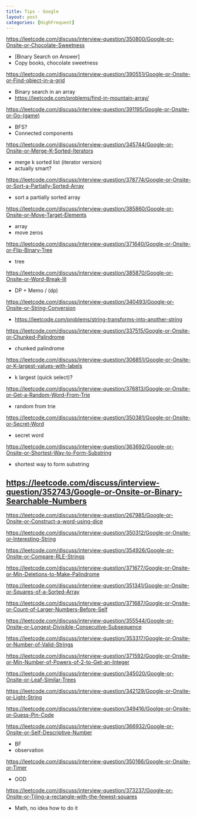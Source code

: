 ```yaml
---
title: Tips - Google
layout: post
categories: [HighFrequent]
---
```



https://leetcode.com/discuss/interview-question/350800/Google-or-Onsite-or-Chocolate-Sweetness 

- [Binary Search on Answer]
- Copy books, chocolate sweetness

https://leetcode.com/discuss/interview-question/390551/Google-or-Onsite-or-Find-object-in-a-grid
- Binary search in an array
- https://leetcode.com/problems/find-in-mountain-array/

https://leetcode.com/discuss/interview-question/391195/Google-or-Onsite-or-Go-(game)
- BFS? 
- Connected components


https://leetcode.com/discuss/interview-question/345744/Google-or-Onsite-or-Merge-K-Sorted-Iterators
- merge k sorted list (iterator version)
- actually smart?

https://leetcode.com/discuss/interview-question/378774/Google-or-Onsite-or-Sort-a-Partially-Sorted-Array
- sort a partially sorted array

https://leetcode.com/discuss/interview-question/385860/Google-or-Onsite-or-Move-Target-Elements
- array
- move zeros

https://leetcode.com/discuss/interview-question/371640/Google-or-Onsite-or-Flip-Binary-Tree
- tree

https://leetcode.com/discuss/interview-question/385870/Google-or-Onsite-or-Word-Break-III
- DP + Memo / (dp)

https://leetcode.com/discuss/interview-question/340493/Google-or-Onsite-or-String-Conversion
- https://leetcode.com/problems/string-transforms-into-another-string

https://leetcode.com/discuss/interview-question/337515/Google-or-Onsite-or-Chunked-Palindrome
- chunked palindrome

https://leetcode.com/discuss/interview-question/306851/Google-or-Onsite-or-K-largest-values-with-labels
- k largest (quick select)?

https://leetcode.com/discuss/interview-question/376813/Google-or-Onsite-or-Get-a-Random-Word-From-Trie
- random from trie

https://leetcode.com/discuss/interview-question/350381/Google-or-Onsite-or-Secret-Word
- secret word

https://leetcode.com/discuss/interview-question/363692/Google-or-Onsite-or-Shortest-Way-to-Form-Substring
- shortest way to form substring

https://leetcode.com/discuss/interview-question/352743/Google-or-Onsite-or-Binary-Searchable-Numbers
- 

https://leetcode.com/discuss/interview-question/267985/Google-or-Onsite-or-Construct-a-word-using-dice

https://leetcode.com/discuss/interview-question/350312/Google-or-Onsite-or-Interesting-String

https://leetcode.com/discuss/interview-question/354926/Google-or-Onsite-or-Compare-RLE-Strings

https://leetcode.com/discuss/interview-question/371677/Google-or-Onsite-or-Min-Deletions-to-Make-Palindrome

https://leetcode.com/discuss/interview-question/351341/Google-or-Onsite-or-Squares-of-a-Sorted-Array

https://leetcode.com/discuss/interview-question/371687/Google-or-Onsite-or-Count-of-Larger-Numbers-Before-Self

https://leetcode.com/discuss/interview-question/355544/Google-or-Onsite-or-Longest-Divisible-Consecutive-Subsequence

https://leetcode.com/discuss/interview-question/353317/Google-or-Onsite-or-Number-of-Valid-Strings

https://leetcode.com/discuss/interview-question/371592/Google-or-Onsite-or-Min-Number-of-Powers-of-2-to-Get-an-Integer

https://leetcode.com/discuss/interview-question/345020/Google-or-Onsite-or-Leaf-Similar-Trees

https://leetcode.com/discuss/interview-question/342129/Google-or-Onsite-or-Light-String

https://leetcode.com/discuss/interview-question/349416/Goolge-or-Onsite-or-Guess-Pin-Code



https://leetcode.com/discuss/interview-question/366932/Google-or-Onsite-or-Self-Descriptive-Number
- BF
- observation


https://leetcode.com/discuss/interview-question/350166/Google-or-Onsite-or-Timer
- OOD

https://leetcode.com/discuss/interview-question/373237/Google-or-Onsite-or-Tiling-a-rectangle-with-the-fewest-squares
- Math, no idea how to do it